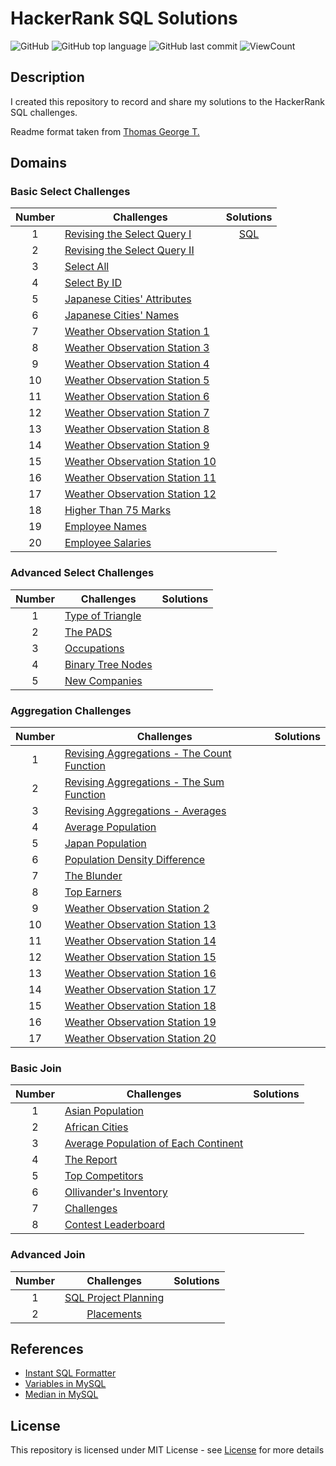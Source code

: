 # HackerRank SQL Solutions
![GitHub](https://img.shields.io/github/license/beatrizmakowski/HackerRank-SQL-Solutions?style=flat)
![GitHub top language](https://img.shields.io/github/languages/top/beatrizmakowski/HackerRank-SQL-Solutions?style=flat)
![GitHub last commit](https://img.shields.io/github/last-commit/beatrizmakowski/HackerRank-SQL-Solutions?style=flat)
![ViewCount](https://views.whatilearened.today/views/github/beatrizmakowski/HackerRank-SQL-Solutions.svg?cache=remove)

## Description
I created this repository to record and share my solutions to the HackerRank SQL challenges.

Readme format taken from [Thomas George T.](https://github.com/Thomas-George-T/HackerRank-SQL-Challenges-Solutions)


## Domains

### Basic Select Challenges

| Number | Challenges | Solutions |
|:------:|------------|:---------:|
| 1 | [Revising the Select Query I](https://www.hackerrank.com/challenges/revising-the-select-query/problem) | [SQL](Basic%20Select/Revising%20the%20Select%20Query%20I.sql) |
| 2 | [Revising the Select Query II](https://www.hackerrank.com/challenges/revising-the-select-query-2/problem) |  |
| 3 | [Select All](https://www.hackerrank.com/challenges/select-all-sql/problem) | |
| 4 | [Select By ID](https://www.hackerrank.com/challenges/select-by-id/problem) | |
| 5 | [Japanese Cities' Attributes](https://www.hackerrank.com/challenges/japanese-cities-attributes/problem) | 
| 6 | [Japanese Cities' Names](https://www.hackerrank.com/challenges/japanese-cities-name/problem) | 
| 7 | [Weather Observation Station 1](https://www.hackerrank.com/challenges/weather-observation-station-1/problem) | |
| 8 | [Weather Observation Station 3](https://www.hackerrank.com/challenges/weather-observation-station-3/problem) | |
| 9 | [Weather Observation Station 4](https://www.hackerrank.com/challenges/weather-observation-station-4/problem) | |
| 10| [Weather Observation Station 5](https://www.hackerrank.com/challenges/weather-observation-station-5/problem) | |
| 11| [Weather Observation Station 6](https://www.hackerrank.com/challenges/weather-observation-station-6/problem) | |
| 12| [Weather Observation Station 7](https://www.hackerrank.com/challenges/weather-observation-station-7/problem) | |
| 13| [Weather Observation Station 8](https://www.hackerrank.com/challenges/weather-observation-station-8/problem) | |
| 14| [Weather Observation Station 9](https://www.hackerrank.com/challenges/weather-observation-station-9/problem) | |
| 15| [Weather Observation Station 10](https://www.hackerrank.com/challenges/weather-observation-station-10/problem) | | 
| 16| [Weather Observation Station 11](https://www.hackerrank.com/challenges/weather-observation-station-11/problem) | |
| 17| [Weather Observation Station 12](https://www.hackerrank.com/challenges/weather-observation-station-12/problem) | |
| 18| [Higher Than 75 Marks](https://www.hackerrank.com/challenges/more-than-75-marks/problem) | |
| 19| [Employee Names](https://www.hackerrank.com/challenges/name-of-employees/problem) | |
| 20| [Employee Salaries](https://www.hackerrank.com/challenges/salary-of-employees/problem) | |

### Advanced Select Challenges

| Number | Challenges | Solutions |
|:------:|------------|:---------:|
| 1 |[Type of Triangle](https://www.hackerrank.com/challenges/what-type-of-triangle/problem) | |
| 2 |[The PADS](https://www.hackerrank.com/challenges/the-pads/problem) | |
| 3 |[Occupations](https://www.hackerrank.com/challenges/occupations/problem) | |
| 4 |[Binary Tree Nodes](https://www.hackerrank.com/challenges/binary-search-tree-1/problem) | |
| 5 |[New Companies](https://www.hackerrank.com/challenges/the-company/problem) | |



### Aggregation Challenges

| Number | Challenges | Solutions |
|:------:|------------|:---------:|
| 1 | [Revising Aggregations - The Count Function](https://www.hackerrank.com/challenges/revising-aggregations-the-count-function/problem) |  | 
| 2 | [Revising Aggregations - The Sum Function](https://www.hackerrank.com/challenges/revising-aggregations-sum/problem) | |
| 3 | [Revising Aggregations - Averages](https://www.hackerrank.com/challenges/revising-aggregations-the-average-function/problem) | |
| 4 | [Average Population](https://www.hackerrank.com/challenges/average-population/problem) | |
| 5 | [Japan Population](https://www.hackerrank.com/challenges/japan-population/problem) | |
| 6 | [Population Density Difference](https://www.hackerrank.com/challenges/population-density-difference/problem) | |
| 7 | [The Blunder](https://www.hackerrank.com/challenges/the-blunder/problem) | |  
| 8 | [Top Earners](https://www.hackerrank.com/challenges/earnings-of-employees/problem) | |         
| 9 | [Weather Observation Station 2](https://www.hackerrank.com/challenges/weather-observation-station-2/problem) | |
| 10| [Weather Observation Station 13](https://www.hackerrank.com/challenges/weather-observation-station-13/problem) | |
| 11| [Weather Observation Station 14](https://www.hackerrank.com/challenges/weather-observation-station-14/problem) | |
| 12| [Weather Observation Station 15](https://www.hackerrank.com/challenges/weather-observation-station-15/problem) | |
| 13| [Weather Observation Station 16](https://www.hackerrank.com/challenges/weather-observation-station-16/problem) | |
| 14| [Weather Observation Station 17](https://www.hackerrank.com/challenges/weather-observation-station-17/problem) | |
| 15| [Weather Observation Station 18](https://www.hackerrank.com/challenges/weather-observation-station-18/problem) | |
| 16| [Weather Observation Station 19](https://www.hackerrank.com/challenges/weather-observation-station-19/problem) | |
| 17| [Weather Observation Station 20](https://www.hackerrank.com/challenges/weather-observation-station-20/problem) | |


### Basic Join

| Number | Challenges | Solutions |
|:------:|------------|:---------:|
| 1 | [Asian Population](https://www.hackerrank.com/challenges/asian-population/problem) | 
| 2 | [African Cities](https://www.hackerrank.com/challenges/african-cities/problem) | 
| 3 | [Average Population of Each Continent](https://www.hackerrank.com/challenges/average-population-of-each-continent/problem) | 
| 4 | [The Report](https://www.hackerrank.com/challenges/the-report/submissions/code/94188063) | 
| 5 | [Top Competitors](https://www.hackerrank.com/challenges/full-score/problem) | 
| 6 | [Ollivander's Inventory](https://www.hackerrank.com/challenges/harry-potter-and-wands/problem) | 
| 7 | [Challenges](https://www.hackerrank.com/challenges/challenges/problem) | 
| 8 | [Contest Leaderboard](https://www.hackerrank.com/challenges/contest-leaderboard/problem) | 

### Advanced Join

| Number |                                     Challenges                                     |                      Solutions                     |
|:------:|:----------------------------------------------------------------------------------:|:--------------------------------------------------:|
|    1   | [SQL Project Planning](https://www.hackerrank.com/challenges/sql-projects/problem) | 
|    2   | [Placements](https://www.hackerrank.com/challenges/placements/problem)             | 

## References

- [Instant SQL Formatter](http://www.dpriver.com/pp/sqlformat.htm)
- [Variables in MySQL](https://stackoverflow.com/a/11754790)
- [Median in MySQL](https://stackoverflow.com/a/7263925)


## License
This repository is licensed under MIT License - see [License](LICENSE.md) for more details

